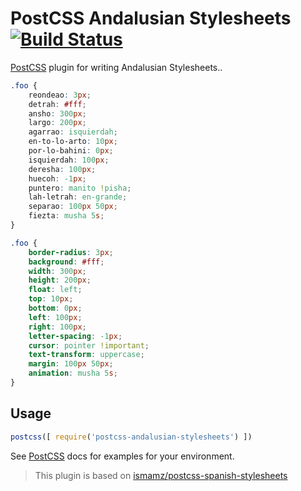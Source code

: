 # PostCSS Andalusian Stylesheets [![Build Status][ci-img]][ci]

[PostCSS] plugin for writing Andalusian Stylesheets..

[PostCSS]: https://github.com/postcss/postcss
[ci-img]:  https://travis-ci.org/bameda/postcss-andalusian-stylesheets.svg
[ci]:      https://travis-ci.org/bameda/postcss-andalusian-stylesheets

```css
.foo {
    reondeao: 3px;
    detrah: #fff;
    ansho: 300px;
    largo: 200px;
    agarrao: isquierdah;
    en-to-lo-arto: 10px;
    por-lo-bahini: 0px;
    isquierdah: 100px;
    deresha: 100px;
    huecoh: -1px;
    puntero: manito !pisha;
    lah-letrah: en-grande;
    separao: 100px 50px;
    fiezta: musha 5s;
}
```

```css
.foo {
    border-radius: 3px;
    background: #fff;
    width: 300px;
    height: 200px;
    float: left;
    top: 10px;
    bottom: 0px;
    left: 100px;
    right: 100px;
    letter-spacing: -1px;
    cursor: pointer !important;
    text-transform: uppercase;
    margin: 100px 50px;
    animation: musha 5s;
}
```

## Usage

```js
postcss([ require('postcss-andalusian-stylesheets') ])
```

See [PostCSS] docs for examples for your environment.


> This plugin is based on [ismamz/postcss-spanish-stylesheets](https://github.com/ismamz/postcss-spanish-stylesheets)

